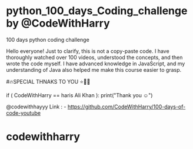 # python_100_days_Coding_challenge by @CodeWithHarry 
100 days python coding challenge

Hello everyone! Just to clarify, this is not a copy-paste code. I have thoroughly watched over 100 videos, understood the concepts, and then wrote the code myself. I have advanced knowledge in JavaScript, and my understanding of Java also helped me make this course easier to grasp.

#🔥SPECIAL THNAKS TO YOU ⭐💫💯

if ( CodeWithHarry  == haris Ali Khan ):
    print("Thank you ☺️")
 

@codewithhayyy
Link : - https://github.com/CodeWithHarry/100-days-of-code-youtube 
# codewithharry
